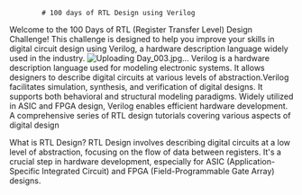 			# 100 days of RTL Design using Verilog

   Welcome to the 100 Days of RTL (Register Transfer Level) Design Challenge! This challenge is designed to help you improve your skills in digital circuit design using Verilog, a hardware description language widely used in the industry.
   ![Uploading Day_003.jpg…]()
   Verilog is a hardware description language used for modeling electronic systems. It allows designers to describe digital circuits at various levels of abstraction.Verilog facilitates 
    simulation, synthesis, and verification of digital designs. It supports both behavioral and structural modeling paradigms. Widely utilized in ASIC and FPGA design, Verilog enables 
    efficient hardware development.
A comprehensive series of RTL design tutorials covering various aspects of digital design




What is RTL Design?
RTL Design involves describing digital circuits at a low level of abstraction, focusing on the flow of data between registers. It's a crucial step in hardware development, especially for ASIC (Application-Specific Integrated Circuit) and FPGA (Field-Programmable Gate Array) designs.
